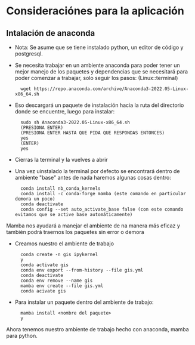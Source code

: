 # Consideraciónes para la aplicación

## Intalación de anaconda

- Nota: Se asume que se tiene instalado python, un editor de código y postgresql.

* Se necesita trabajar en un ambiente anaconda para poder tener un mejor manejo de los paquetes y dependencias que se necesitará
para poder comenzar a trabajar, solo seguir los pasos: (Linux::terminal)

        wget https://repo.anaconda.com/archive/Anaconda3-2022.05-Linux-x86_64.sh

* Eso descargará un paquete de instalación hacia la ruta del directorio donde se encuentre, luego para instalar:

        sudo sh Anaconda3-2022.05-Linux-x86_64.sh
        (PRESIONA ENTER)
        (PRESIONA ENTER HASTA QUE PIDA QUE RESPONDAS ENTONCES)
        yes
        (ENTER)
        yes

- Cierras la terminal y la vuelves a abrir

* Una vez uinstalado la terminal por defecto se encontrará dentro de ambiente "base" antes de nada haremos algunas cosas dentro:

        conda install nb_conda_kernels
        conda install -c conda-forge mamba (este comando en particular demora un poco)
        conda deactivate
        conda config --set auto_activate_base false (con este comando evitamos que se active base automáticamente)

Mamba nos ayudará a manejar el ambiente de na manera más eficaz y también podrá traernos los paquetes sin error o demora

* Creamos nuestro el ambiente de trabajo

        conda create -n gis ipykernel
        y
        conda activate gis
        conda env export --from-history --file gis.yml
        conda deactivate
        conda env remove --name gis
        mamba env create --file gis.yml
        conda acivate gis

* Para instalar un paquete dentro del ambiente de trabajo:

        mamba install <nombre del paquete>
        y

Ahora tenemos nuestro ambiente de trabajo hecho con anaconda, mamba para python.
